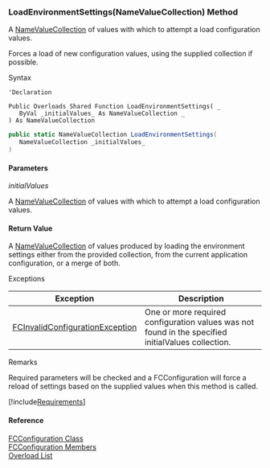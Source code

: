 ﻿### LoadEnvironmentSettings(NameValueCollection) Method

A [NameValueCollection](ms-help://MS.NETFrameworkSDKv1.1/cpref/html/frlrfSystemCollectionsSpecializedNameValueCollectionMembersTopic.htm) of values with which to attempt a load configuration values.

Forces a load of new configuration values, using the supplied collection if possible.

Syntax

```vbnet
'Declaration

Public Overloads Shared Function LoadEnvironmentSettings( _
   ByVal _initialValues_ As NameValueCollection _
) As NameValueCollection
```

```csharp
public static NameValueCollection LoadEnvironmentSettings( 
   NameValueCollection _initialValues_
)
```

#### Parameters

_initialValues_

A [NameValueCollection](ms-help://MS.NETFrameworkSDKv1.1/cpref/html/frlrfSystemCollectionsSpecializedNameValueCollectionMembersTopic.htm) of values with which to attempt a load configuration values.

#### Return Value

A [NameValueCollection](ms-help://MS.NETFrameworkSDKv1.1/cpref/html/frlrfSystemCollectionsSpecializedNameValueCollectionMembersTopic.htm) of values produced by loading the environment settings either from the provided collection, from the current application configuration, or a merge of both.

Exceptions

| Exception | Description |
| --- | --- |
| [FCInvalidConfigurationException](FChoice.Common~FChoice.Common.FCInvalidConfigurationException.md) | One or more required configuration values was not found in the specified initialValues collection. |

Remarks

Required parameters will be checked and a FCConfiguration will force a reload of settings based on the supplied values when this method is called.

[!include[Requirements](../partials/requirements.md)]

#### Reference

[FCConfiguration Class](FChoice.Common~FChoice.Common.FCConfiguration.md)  
[FCConfiguration Members](FChoice.Common~FChoice.Common.FCConfiguration_members.md)  
[Overload List](FChoice.Common~FChoice.Common.FCConfiguration~LoadEnvironmentSettings.md)